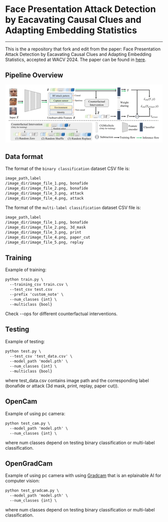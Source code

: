# Face Presentation Attack Detection by Eacavating Causal Clues and Adapting Embedding Statistics


---
This is the a repository that fork and edit from the paper: Face Presentation Attack Detection by Eacavating Causal Clues and Adapting Embedding Statistics, accepted at WACV 2024. The paper can be found in [here](https://arxiv.org/abs/2308.14551).

## Pipeline Overview
![overview](images/workflow.png)

## Data format
The format of the `binary classification` dataset CSV file is:
```
image_path,label
/image_dir/image_file_1.png, bonafide
/image_dir/image_file_2.png, bonafide
/image_dir/image_file_3.png, attack
/image_dir/image_file_4.png, attack
```
The format of the `multi-label classification` dataset CSV file is:
```
image_path,label
/image_dir/image_file_1.png, bonafide
/image_dir/image_file_2.png, 3d_mask
/image_dir/image_file_3.png, print
/image_dir/image_file_4.png, paper_cut
/image_dir/image_file_5.png, replay
```


## Training
Example of training:
```
python train.py \
  --training_csv train.csv \
  --test_csv test.csv
  --prefix 'custom_note' \
  --num_classes {int} \
  --multiclass {bool}
```
Check --ops for different counterfactual interventions.

## Testing
Example of testing:
```
python test.py \
  --test_csv 'test_data.csv' \
  --model_path 'model.pth' \
  --num_classes {int} \
  --multiclass {bool}
```
where test_data.csv contains image path and the corresponding label (bonafide or attack (3d mask, print, replay, paper cut)).

## OpenCam
Example of using pc camera:
```
python test_cam.py \
  --model_path 'model.pth' \
  --num_classes {int} \
```
where num classes depend on testing binary classification or multi-label classification.

## OpenGradCam
Example of using pc camera with using [Gradcam](https://github.com/jacobgil/pytorch-grad-cam) that is an eplainable AI for computer vision:
```
python test_gradcam.py \
  --model_path 'model.pth' \
  --num_classes {int} \
```
where num classes depend on testing binary classification or multi-label classification.
